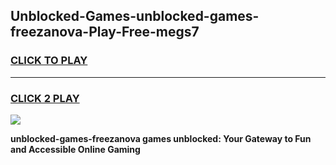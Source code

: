
## Unblocked-Games-unblocked-games-freezanova-Play-Free-megs7
<h3>
<a href="https://premium76.site?title=unblocked-games-freezanova&ref=23A">CLICK TO PLAY</a></h3>
<hr>

<h3>
<a href="https://premium76.site?title=unblocked-games-freezanova&ref=23A">CLICK 2 PLAY</a>
  
</h3>

<a href="https://premium76.site?title=unblocked-games-freezanova&ref=23A"><img src="https://clearcache.store/games.png"></a>


**unblocked-games-freezanova games unblocked: Your Gateway to Fun and Accessible Online Gaming**
